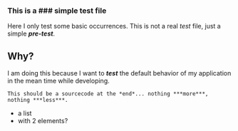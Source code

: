 ### This is a ### simple test file

Here I only test some basic occurrences. This is not a real *test* file, just a simple ***pre-test***.

## Why? ##

I am doing this because I want to ***test*** the default behavior of my application in the mean time while developing.

~~~~~~~~
This should be a sourcecode at the *end*... nothing ***more***, nothing ***less***.
~~~~~~~~

 * a list
 * with 2 elements?